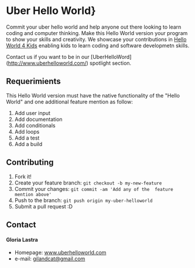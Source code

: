 # Uber Hello World}

Commit your uber hello world and help anyone out there looking to learn coding and computer thinking. Make this Hello World version your program to show your skills and creativity. We showcase your contributions in [Hello World 4 Kids](http://www.helloworld4kids.com/) enabling kids to learn coding and software developmetn skills.

Contact us if you want to be in our [UberHelloWord] (http://www.uberhelloworld.com/) spotlight section.   

## Requerimients

This Hello World version must have the native functionality of the "Hello World" and one additional feature mention as follow:

1. Add user input
2. Add documentation
3. Add conditionals 
4. Add loops
5. Add a test
6. Add a build

## Contributing

1. Fork it!
2. Create your feature branch: `git checkout -b my-new-feature`
3. Commit your changes: `git commit -am 'Add any of the  feature mention above'`
4. Push to the branch: `git push origin my-uber-helloworld`
5. Submit a pull request :D

## Contact
#### Gloria Lastra
* Homepage: www.uberhelloworld.com
* e-mail: gilandcat@gmail.com

